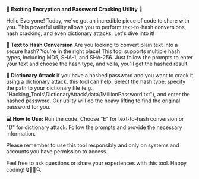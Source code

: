 **🚀 Exciting Encryption and Password Cracking Utility 🚀**

Hello Everyone! Today, we've got an incredible piece of code to share with you. This powerful utility allows you to perform text-to-hash conversions, hash cracking, and even dictionary attacks. Let's dive into it!

**🔐 Text to Hash Conversion**
Are you looking to convert plain text into a secure hash? You're in the right place! This tool supports multiple hash types, including MD5, SHA-1, and SHA-256. Just follow the prompts to enter your text and choose the hash type, and voila, you'll get the hashed result.

**🧐 Dictionary Attack**
If you have a hashed password and you want to crack it using a dictionary attack, this tool can help. Select the hash type, specify the path to your dictionary file (e.g., "Hacking_Tools\DictionaryAttack\data\1MillionPassword.txt"), and enter the hashed password. Our utility will do the heavy lifting to find the original password for you.

**💻 How to Use:**
Run the code.
Choose "E" for text-to-hash conversion or "D" for dictionary attack.
Follow the prompts and provide the necessary information.

Please remember to use this tool responsibly and only on systems and accounts you have permission to access.

Feel free to ask questions or share your experiences with this tool. Happy coding! 🔒👨‍💻🔍
